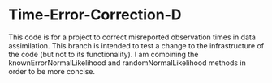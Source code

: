 # Time-Error-Correction-D
This code is for a project to correct misreported observation times in data assimilation. 
This branch is intended to test a change to the infrastructure of the code (but not to its functionality).
I am combining the knownErrorNormalLikelihood and randomNormalLikelihood methods in order to be more concise.